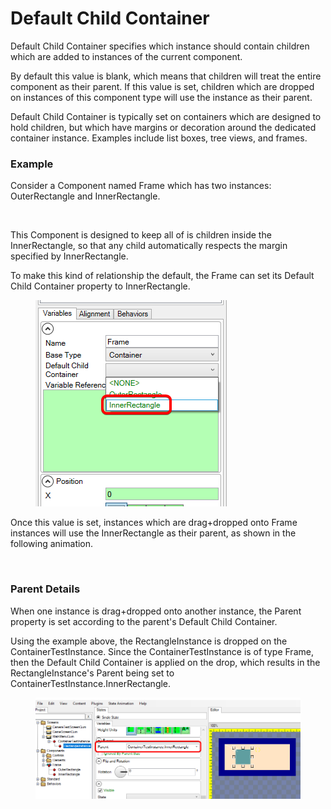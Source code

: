 # Default Child Container

Default Child Container specifies which instance should contain children which are added to instances of the current component.

By default this value is blank, which means that children will treat the entire component as their parent. If this value is set, children which are dropped on instances of this component type will use the instance as their parent.

Default Child Container is typically set on containers which are designed to hold children, but which have margins or decoration around the dedicated container instance. Examples include list boxes, tree views, and frames.

### Example

Consider a Component named Frame which has two instances: OuterRectangle and InnerRectangle.

<figure><img src="../../.gitbook/assets/image (1) (1) (3).png" alt=""><figcaption></figcaption></figure>

This Component is designed to keep all of is children inside the InnerRectangle, so that any child automatically respects the margin specified by InnerRectangle.

To make this kind of relationship the default, the Frame can set its Default Child Container property to InnerRectangle.

<figure><img src="../../.gitbook/assets/image (2) (1) (1) (1) (1) (1) (1) (1) (1) (1) (1) (1) (1) (1) (1) (1) (1) (1) (1) (1) (1) (1).png" alt=""><figcaption></figcaption></figure>

Once this value is set, instances which are drag+dropped onto Frame instances will use the InnerRectangle as their parent, as shown in the following animation.

<figure><img src="../../.gitbook/assets/11_20 05 09.gif" alt=""><figcaption></figcaption></figure>

### Parent Details

When one instance is drag+dropped onto another instance, the Parent property is set according to the parent's Default Child Container.

Using the example above, the RectangleInstance is dropped on the ContainerTestInstance. Since the ContainerTestInstance is of type Frame, then the Default Child Container is applied on the drop, which results in the RectangleInstance's Parent being set to ContainerTestInstance.InnerRectangle.

<figure><img src="../../.gitbook/assets/image (2) (1) (1) (1) (1) (1) (1) (1) (1) (1) (1) (1) (1) (1) (1) (1) (1) (1) (1) (1) (1).png" alt=""><figcaption></figcaption></figure>
